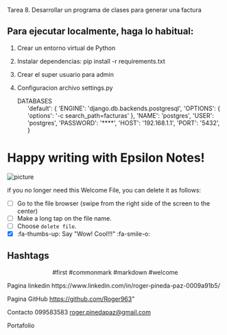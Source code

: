 Tarea 8. Desarrollar un programa de clases para generar una factura

## Para ejecutar localmente, haga lo habitual:

1. Crear un entorno virtual de Python

2. Instalar dependencias:
    pip install -r requirements.txt

3. Crear el super usuario para admin

4. Configuracion archivo settings.py

     <summary>DATABASES</summary> 
     <ol>
    'default': {
        'ENGINE': 'django.db.backends.postgresql',
        'OPTIONS': {
            'options': '-c search_path=facturas'
        },
        'NAME': 'postgres',
        'USER': 'postgres',
        'PASSWORD': '****',
        'HOST': '192.168.1.1',
        'PORT': '5432',
    }
     </ol>

# Happy writing with Epsilon Notes!

![picture](file:///android_asset/img/default.jpg)

if you no longer need this Welcome File, you can delete it as follows:

- [ ] Go to the file browser (swipe from the right side of the screen to the center)
- [ ] Make a long tap on the file name.
- [ ] Choose `delete file`.
- [x] :fa-thumbs-up: Say "Wow! Cool!!!" :fa-smile-o:

## Hashtags

<center>

#first #commonmark #markdown #welcome

</center>
Pagina linkedin
https://www.linkedin.com/in/roger-pineda-paz-0009a91b5/

Pagina GitHub
https://github.com/Roger963"


Contacto
099583583
roger.pinedapaz@gmail.com

Portafolio

